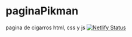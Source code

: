 # paginaPikman
pagina de cigarros html, css y js
[![Netlify Status](https://api.netlify.com/api/v1/badges/edec3f24-1620-402e-b3f9-1a7a3056fc4a/deploy-status)](https://app.netlify.com/sites/transcendent-tarsier-9d7ba7/deploys)
